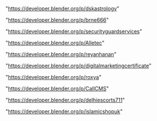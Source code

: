 "https://developer.blender.org/p/dskastrology"

"https://developer.blender.org/p/brne666"

"https://developer.blender.org/p/securityguardservices"

"https://developer.blender.org/p/Alletec"

"https://developer.blender.org/p/reyanhanan"

"https://developer.blender.org/p/digitalmarketingcertificate"

"https://developer.blender.org/p/roxya"

"https://developer.blender.org/p/CallCMS"

"https://developer.blender.org/p/delhiescorts711"

"https://developer.blender.org/p/islamicshopuk"

